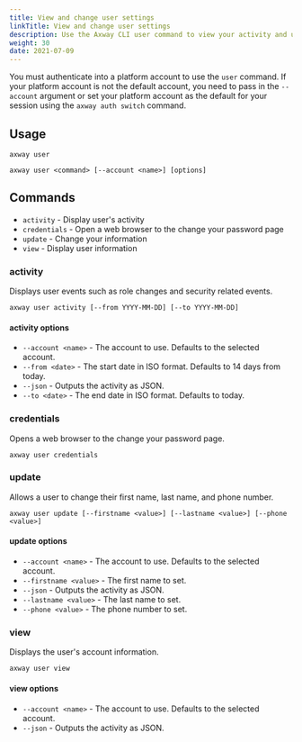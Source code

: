 ```yaml
---
title: View and change user settings
linkTitle: View and change user settings
description: Use the Axway CLI user command to view your activity and update your account information.
weight: 30
date: 2021-07-09
---
```


You must authenticate into a platform account to use the `user` command. If your platform account is not the default account, you need to pass in the `--account` argument or set your platform account as the default for your session using the `axway auth switch` command.

## Usage

```
axway user

axway user <command> [--account <name>] [options]
```

## Commands

* `activity` - Display user's activity
* `credentials` - Open a web browser to the change your password page
* `update` - Change your information
* `view` - Display user information

### activity

Displays user events such as role changes and security related events.

```
axway user activity [--from YYYY-MM-DD] [--to YYYY-MM-DD]
```

#### activity options

* `--account <name>` - The account to use. Defaults to the selected account.
* `--from <date>` - The start date in ISO format. Defaults to 14 days from today.
* `--json` - Outputs the activity as JSON.
* `--to <date>` - The end date in ISO format. Defaults to today.

### credentials

Opens a web browser to the change your password page.

```
axway user credentials
```

### update

Allows a user to change their first name, last name, and phone number.

```
axway user update [--firstname <value>] [--lastname <value>] [--phone <value>]
```

#### update options

* `--account <name>` - The account to use. Defaults to the selected account.
* `--firstname <value>` - The first name to set.
* `--json` - Outputs the activity as JSON.
* `--lastname <value>` - The last name to set.
* `--phone <value>` - The phone number to set.

### view

Displays the user's account information.

```
axway user view
```

#### view options

* `--account <name>` - The account to use. Defaults to the selected account.
* `--json` - Outputs the activity as JSON.
